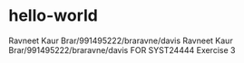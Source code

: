 # hello-world
Ravneet Kaur Brar/991495222/braravne/davis
Ravneet Kaur Brar/991495222/braravne/davis FOR SYST24444 Exercise 3
